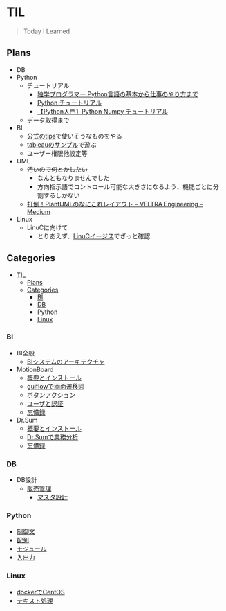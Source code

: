 # TIL

>Today I Learned

## Plans

- DB
- Python
  - チュートリアル
    - [独学プログラマー Python言語の基本から仕事のやり方まで](https://honto.jp/ebook/pd_28990263.html)
    - [Python チュートリアル](https://docs.python.org/ja/3/tutorial/index.html)
    - [【Python入門】Python Numpy チュートリアル](https://avinton.com/academy/python-numpy-tutorial-japanese/)
  - データ取得まで
- BI
  - [公式のtips](http://navi.wingarc.com/motionboard/)で使いそうなものをやる
  - [tableauのサンプル](https://public.tableau.com/s/resources?build=20183.18.1219.1533&edition=public&lang=ja-jp&platform=windows&version=2018.3)で遊ぶ
  - ユーザー権限他設定等
- UML
  - ~~汚いので何とかしたい~~
    - なんともなりませんでした
    - 方向指示語でコントロール可能な大きさになるよう、機能ごとに分割するしかない
  - [打倒！PlantUMLのなにこれレイアウト – VELTRA Engineering – Medium](https://medium.com/veltra-engineering/how-difficult-it-is-to-adjust-the-layout-using-plantuml-997884410db5)
- Linux
  - LinuCに向けて
    - とりあえず、[LinuCイージス](https://www.infraeye.com/study/studyz4.html)でざっと確認

## Categories

- [TIL](#til)
  - [Plans](#plans)
  - [Categories](#categories)
    - [BI](#bi)
    - [DB](#db)
    - [Python](#python)
    - [Linux](#linux)

### BI

- BI全般
  - [BIシステムのアーキテクチャ](./BI/BI.md)
- MotionBoard
  - [概要とインストール](./BI/MotionBoard/Install.md)
  - [guiflowで画面遷移図](./BI/MotionBoard/guiflow.md)
  - [ボタンアクション](./BI/MotionBoard/buttonAction.md)
  - [ユーザと認証](./BI/MotionBoard/auth.md)
  - [忘備録](./BI/MotionBoard/tips.md)
- Dr.Sum
  - [概要とインストール](./BI/Dr.Sum/Install.md)
  - [Dr.Sumで業務分析](./BI/Dr.Sum/Analysis.md)
  - [忘備録](./BI/Dr.Sum/tips.md)

### DB

- DB設計
  - [販売管理](./DB/販売管理.md)
    - [マスタ設計](./DB/販売管理_マスタ.md)

### Python

- [制御文](./Python/loop.md)
- [配列](./Python/array.md)
- [モジュール](./Python/module.md)
- [入出力](./Python/stdinout.md)

### Linux

- [dockerでCentOS](./Linux/centos01.md)
- [テキスト処理](./Linux/centos02.md)